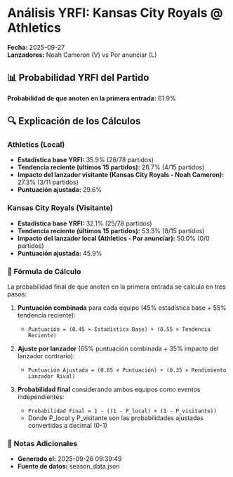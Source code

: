 # Análisis YRFI: Kansas City Royals @ Athletics

**Fecha:** 2025-09-27  
**Lanzadores:** Noah Cameron (V) vs Por anunciar (L)

## 📊 Probabilidad YRFI del Partido

**Probabilidad de que anoten en la primera entrada:** 61.9%

## 🔍 Explicación de los Cálculos

### Athletics (Local)
- **Estadística base YRFI:** 35.9% (28/78 partidos)
- **Tendencia reciente (últimos 15 partidos):** 26.7% (4/15 partidos)
- **Impacto del lanzador visitante (Kansas City Royals - Noah Cameron):** 27.3% (3/11 partidos)
- **Puntuación ajustada:** 29.6%

### Kansas City Royals (Visitante)
- **Estadística base YRFI:** 32.1% (25/78 partidos)
- **Tendencia reciente (últimos 15 partidos):** 53.3% (8/15 partidos)
- **Impacto del lanzador local (Athletics - Por anunciar):** 50.0% (0/0 partidos)
- **Puntuación ajustada:** 45.9%

### 📝 Fórmula de Cálculo

La probabilidad final de que anoten en la primera entrada se calcula en tres pasos:

1. **Puntuación combinada** para cada equipo (45% estadística base + 55% tendencia reciente):
   - `Puntuación = (0.45 × Estadística Base) + (0.55 × Tendencia Reciente)`

2. **Ajuste por lanzador** (65% puntuación combinada + 35% impacto del lanzador contrario):
   - `Puntuación Ajustada = (0.65 × Puntuación) + (0.35 × Rendimiento Lanzador Rival)`

3. **Probabilidad final** considerando ambos equipos como eventos independientes:
   - `Probabilidad Final = 1 - ((1 - P_local) × (1 - P_visitante))`
   - Donde P_local y P_visitante son las probabilidades ajustadas convertidas a decimal (0-1)

### 📌 Notas Adicionales

- **Generado el:** 2025-09-26 09:39:49
- **Fuente de datos:** season_data.json
